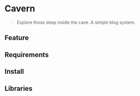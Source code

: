 # Cavern
> Explore those deep inside the cave.
A simple blog system.

## Feature

## Requirements

## Install

## Libraries